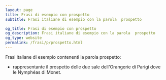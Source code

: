 ```yaml
---
layout: page
title: Frasi di esempio con prospetto 
subtitle: Frasi italiane di esempio con la parola  prospetto

og_title: Frasi di esempio con prospetto 
og_description: Frasi italiane di esempio con la parola  prospetto
og_type: website
permalink: /frasi/p/prospetto.html
---
```


Frasi italiane di esempio contenenti la parola prospetto:


- rappresentante il prospetto delle due sale dell'Orangerie di Parigi dove le Nymphéas di Monet.
